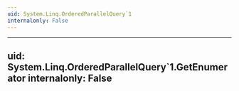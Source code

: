 ```yaml
---
uid: System.Linq.OrderedParallelQuery`1
internalonly: False
---
```


---
uid: System.Linq.OrderedParallelQuery`1.GetEnumerator
internalonly: False
---
